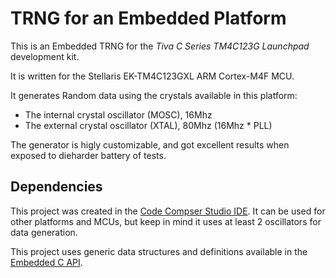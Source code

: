 # TRNG for an Embedded Platform

This is an Embedded TRNG for the *Tiva C Series TM4C123G Launchpad* development kit.

It is written for the Stellaris EK-TM4C123GXL ARM Cortex-M4F MCU.

It generates Random data using the crystals available in this platform:
* The internal crystal oscillator (MOSC), 16Mhz
* The external crystal oscillator (XTAL), 80Mhz (16Mhz * PLL)

The generator is higly customizable, and got excellent results when exposed to dieharder battery of tests.

## Dependencies

This project was created in the [Code Compser Studio IDE](http://www.ti.com/tool/ccstudio). It can be used for other platforms and MCUs, but keep in mind it uses at least 2 oscillators for data generation.

This project uses generic data structures and definitions available in the [Embedded C API](https://github.com/arturnse/embedded-api).



